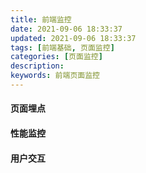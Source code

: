 ```yaml
---
title: 前端监控
date: 2021-09-06 18:33:37
updated: 2021-09-06 18:33:37
tags: [前端基础, 页面监控]
categories: [页面监控]
description: 
keywords: 前端页面监控
---
```


#### 页面埋点
#### 性能监控
#### 用户交互